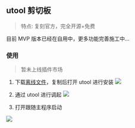 ## utool 剪切板

> 特点: 复刻官方，完全开源+免费

目前 MVP 版本已经在自用中，更多功能完善施工中...

### 使用

> 暂未上线插件市场

1. 下载[离线文件](https://github.com/flytam/utool-clipboard/releases/tag/1.0.0)，复制后打开 utool 进行安装
   ![](https://files.mdnice.com/user/8265/172f5f7b-d4b4-499a-a524-1fd1c89cef39.png)

2. 通过 utool 进行调起
   ![](https://files.mdnice.com/user/8265/3441940e-76db-4fd9-9e7d-1fc0c16bc1d7.png)

3. 打开跟随主程序启动

![](https://files.mdnice.com/user/8265/46bbb881-3753-4069-bb01-4d44bdabb958.png)
